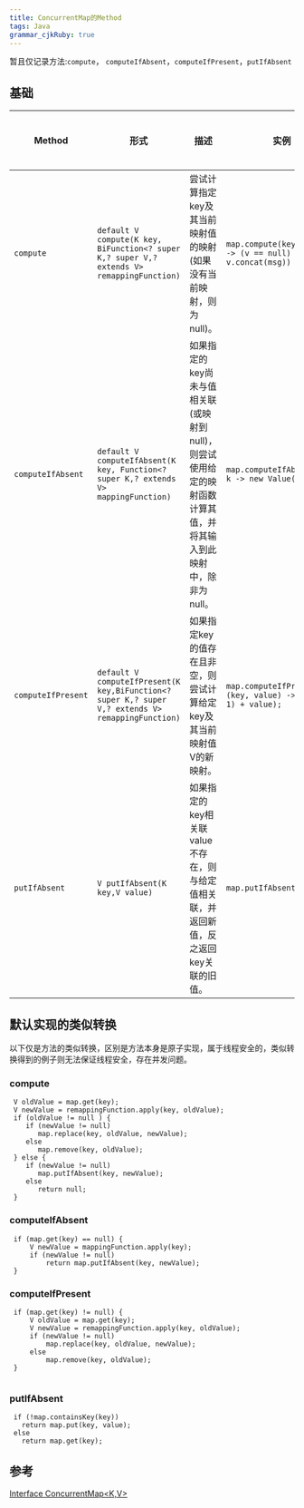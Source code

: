 ```yaml
---
title: ConcurrentMap的Method
tags: Java
grammar_cjkRuby: true
---
```

暂且仅记录方法:```compute```， ```computeIfAbsent```，```computeIfPresent```，```putIfAbsent```

## 基础

| Method | 形式|描述| 实例|功能特性 |
|---|---|---|---| --- |
| ```compute``` |  ```default V compute(K key, BiFunction<? super K,? super V,? extends V> remappingFunction)``` |  尝试计算指定key及其当前映射值的映射(如果没有当前映射，则为null)。 | ```map.compute(key, (k, v) -> (v == null) ? msg : v.concat(msg))```| 新增/替换更新 |
| ```computeIfAbsent``` | ```default V computeIfAbsent(K key, Function<? super K,? extends V> mappingFunction)``` | 如果指定的key尚未与值相关联(或映射到null)，则尝试使用给定的映射函数计算其值，并将其输入到此映射中，除非为null。 |```map.computeIfAbsent(key, k -> new Value(f(k)));``` | 新增|
| ```computeIfPresent``` | ```default V computeIfPresent(K key,BiFunction<? super K,? super V,? extends V> remappingFunction)``` | 如果指定key的值存在且非空，则尝试计算给定key及其当前映射值V的新映射。  | ```map.computeIfPresent(1, (key, value) -> (key + 1) + value);``` |  替换更新 |
|```putIfAbsent```| ```V putIfAbsent(K key,V value)``` | 如果指定的key相关联value不存在，则与给定值相关联，并返回新值，反之返回key关联的旧值。 | ```map.putIfAbsent(3, "d");``` | 新增 |

## 默认实现的类似转换
以下仅是方法的类似转换，区别是方法本身是原子实现，属于线程安全的，类似转换得到的例子则无法保证线程安全，存在并发问题。

### compute
```
 V oldValue = map.get(key);
 V newValue = remappingFunction.apply(key, oldValue);
 if (oldValue != null ) {
    if (newValue != null)
       map.replace(key, oldValue, newValue);
    else
       map.remove(key, oldValue);
 } else {
    if (newValue != null)
       map.putIfAbsent(key, newValue);
    else
       return null;
 }
```

### computeIfAbsent

```
 if (map.get(key) == null) {
     V newValue = mappingFunction.apply(key);
     if (newValue != null)
         return map.putIfAbsent(key, newValue);
 }
```

### computeIfPresent

```
 if (map.get(key) != null) {
     V oldValue = map.get(key);
     V newValue = remappingFunction.apply(key, oldValue);
     if (newValue != null)
         map.replace(key, oldValue, newValue);
     else
         map.remove(key, oldValue);
 }
 
```

### putIfAbsent

```
 if (!map.containsKey(key))
   return map.put(key, value);
 else
   return map.get(key);
```

## 参考

[Interface ConcurrentMap<K,V>](https://docs.oracle.com/javase/8/docs/api/java/util/concurrent/ConcurrentMap.html#compute-K-java.util.function.BiFunction-)